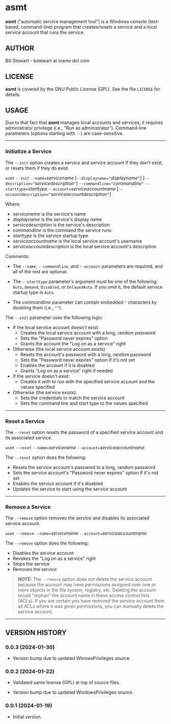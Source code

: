 # asmt

**asmt** ("automatic service management tool") is a Windows console (text-based, command-line) program that creates/resets a service and a local service account that runs the service.

## AUTHOR

Bill Stewart - bstewart at iname dot com

## LICENSE

**asmt** is covered by the GNU Public License (GPL). See the file `LICENSE` for details.

## USAGE

Due to that fact that **asmt** manages local accounts and services, it requires administrator privilege (i.e., "Run as administrator"). Command-line parameters (options starting with `--`) are case-sensitive.

---

### Initialize a Service

The `--init` option creates a service and service account if they don't exist, or resets them if they do exist.

`asmt` `--init` `--name=`_servicename_ [`--displayname="`_displayname_`"`] [`--description="`_servicedescription_`"`] `--commandline="`_commandline_`"` `--starttype=`_starttype_ `--account=`_serviceaccountname_ [`--accountdescription="`_serviceaccountdescription_`"`]

Where:

* _servicename_ is the service's name
* _displayname_ is the service's display name
* _servicedescription_ is the service's description
* _commandline_ is the command the service runs
* _starttype_ is the service startup type
* _serviceaccountname_ is the local service account's username
* _serviceaccountdescription_ is the local service account's description

Comments:

* The `--name`, `--commandline`, and `--account` parameters are required, and all of the rest are optional.

* The `--starttype` parameter's argument must be one of the following: `Auto`, `Demand`, `Disabled`, or `DelayedAuto`. If you omit it, the default service startup type is `Auto`.

* The _commandline_ parameter can contain embedded `"` characters by doubling them (i.e., `""`).

The `--init` parameter uses the following logic:

* If the local service account doesn't exist:
  * Creates the local service account with a long, random password
  * Sets the "Password never expires" option
  * Grants the account the "Log on as a service" right
* Otherwise (the local service account exists):
  * Resets the account's password with a long, random password
  * Sets the "Password never expires" option if it's not set
  * Enables the account if it is disabled
  * Grants "Log on as a service" right if needed
* If the service doesn't exist:
  * Creates it with to run with the specified service account and the values specified
* Otherwise (the service exists):
  * Sets the credentials to match the service account
  * Sets the command line and start type to the values specified

---

### Reset a Service

The `--reset` option resets the password of a specified service account and its associated service.

`asmt` `--reset` `--name=`_servicename_ `--account=`_serviceaccountname_

The `--reset` option does the following:

* Resets the service account's password to a long, random password
* Sets the service account's "Password never expires" option if it's not set
* Enables the service account if it's disabled
* Updates the service to start using the service account

---

### Remove a Service

The `--remove` option removes the service and disables its associated service account.

`asmt` `--remove` `--name=`_servicename_ `--account=`_serviceaccountname_

The `--remove` option does the following:

* Disables the service account
* Revokes the "Log on as a service" right
* Stops the service
* Removes the service

> **NOTE:** The `--remove` option does not delete the service account because the account may have permissions assigned over one or more objects in the file system, registry, etc. Deleting the account would "orphan" the account name in these access control lists (ACLs). If you are certain you have removed the service account from all ACLs where it was given permissions, you can manually delete the service account.

---

## VERSION HISTORY

### 0.0.3 (2024-01-30)

* Version bump due to updated WinowsPrivileges source.

### 0.0.2 (2024-01-22)

* Validated same license (GPL) at top of source files.

* Version bump due to updated WindowsPrivileges source.

### 0.0.1 (2024-01-19)

* Initial version.

